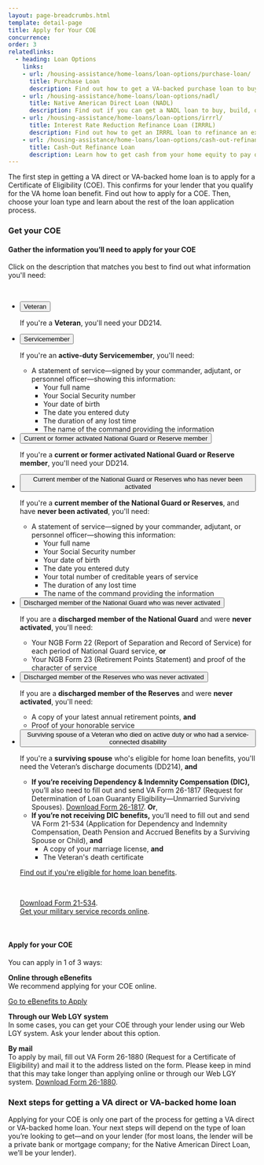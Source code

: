 ```yaml
---
layout: page-breadcrumbs.html
template: detail-page
title: Apply for Your COE
concurrence: 
order: 3
relatedlinks:
  - heading: Loan Options
    links:
    - url: /housing-assistance/home-loans/loan-options/purchase-loan/
      title: Purchase Loan 
      description: Find out how to get a VA-backed purchase loan to buy a home. 
    - url: /housing-assistance/home-loans/loan-options/nadl/
      title: Native American Direct Loan (NADL) 
      description: Find out if you can get a NADL loan to buy, build, or improve a home on Federal Trust Land. 
    - url: /housing-assistance/home-loans/loan-options/irrrl/
      title: Interest Rate Reduction Refinance Loan (IRRRL) 
      description: Find out how to get an IRRRL loan to refinance an existing loan. 
    - url: /housing-assistance/home-loans/loan-options/cash-out-refinance/
      title: Cash-Out Refinance Loan
      description: Learn how to get cash from your home equity to pay off debts, pay for school, or take care of other needs. 
---
```


<div class="va-introtext">

The first step in getting a VA direct or VA-backed home loan is to apply for a Certificate of Eligibility (COE). This confirms for your lender that you qualify for the VA home loan benefit. Find out how to apply for a COE. Then, choose your loan type and learn about the rest of the loan application process. 

</div>

### Get your COE

#### Gather the information you’ll need to apply for your COE

Click on the description that matches you best to find out what information you'll need:

<br>

<div class="usa-accordion">
<ul class="usa-unstyled-list">
<li>
<button class="usa-button-unstyled usa-accordion-button" aria-controls="apply-coe-veteran">Veteran</button>
<div id="apply-coe-veteran" class="usa-accordion-content">

If you're a **Veteran**, you'll need your DD214.

</div>
</li>
<li>
<button class="usa-button-unstyled usa-accordion-button" aria-controls="apply-coe-active-duty">Servicemember</button>
<div id="apply-coe-active-duty" class="usa-accordion-content">

If you're an **active-duty Servicemember**, you'll need:

- A statement of service—signed by your commander, adjutant, or personnel officer—showing this information:
  - Your full name
  - Your Social Security number
  - Your date of birth
  - The date you entered duty
  - The duration of any lost time
  - The name of the command providing the information

</div>
</li>
<li>
<button class="usa-button-unstyled usa-accordion-button" aria-controls="apply-coe-activated">Current or former activated National Guard or Reserve member</button>
<div id="apply-coe-activated" class="usa-accordion-content">

If you're a **current or former activated National Guard or Reserve member**, you'll need your DD214.

</div>
</li>
<li>
<button class="usa-button-unstyled usa-accordion-button" aria-controls="apply-coe-not-activated">Current member of the National Guard or Reserves who has never been activated</button>
<div id="apply-coe-not-activated" class="usa-accordion-content">

If you're a **current member of the National Guard or Reserves**, and have **never been activated**, you'll need:

- A statement of service—signed by your commander, adjutant, or personnel officer—showing this information:
  - Your full name
  - Your Social Security number
  - Your date of birth
  - The date you entered duty
  - Your total number of creditable years of service
  - The duration of any lost time
  - The name of the command providing the information

</div>
</li>
<li>
<button class="usa-button-unstyled usa-accordion-button" aria-controls="apply-coe-discharged-ng">Discharged member of the National Guard who was never activated</button>
<div id="apply-coe-discharged-ng" class="usa-accordion-content">

If you are a **discharged member of the National Guard** and were **never activated**, you'll need:

- Your NGB Form 22 (Report of Separation and Record of Service) for each period of National Guard service, **or**
- Your NGB Form 23 (Retirement Points Statement) and proof of the character of service

</div>
</li>
<li>
<button class="usa-button-unstyled usa-accordion-button" aria-controls="apply-coe-discharged-reserves">Discharged member of the Reserves who was never activated</button>
<div id="apply-coe-discharged-reserves" class="usa-accordion-content">

If you are a **discharged member of the Reserves** and were **never activated**, you'll need:

- A copy of your latest annual retirement points, **and**
- Proof of your honorable service

</div>
</li>
<li>
<button class="usa-button-unstyled usa-accordion-button" aria-controls="apply-coe-survivor">Surviving spouse of a Veteran who died on active duty or who had a service-connected disability</button>
<div id="apply-coe-survivor" class="usa-accordion-content">

If you're a **surviving spouse** who's eligible for home loan benefits, you'll need the Veteran’s discharge documents (DD214), **and**
- **If you’re receiving Dependency &amp; Indemnity Compensation (DIC),** you’ll also need to fill out and send VA Form 26-1817 (Request for Determination of Loan Guaranty Eligibility—Unmarried Surviving Spouses). [Download Form 26-1817](http://www.vba.va.gov/pubs/forms/VBA-26-1817-ARE.pdf). **Or**,
- **If you’re not receiving DIC benefits,** you’ll need to fill out and send VA Form 21-534 (Application for Dependency and Indemnity Compensation, Death Pension and Accrued Benefits by a Surviving Spouse or Child), **and**
  - A copy of your marriage license, **and**
  - The Veteran's death certificate 
  
 [Find out if you're eligible for home loan benefits](/housing-assistance/home-loans/eligibility/). 
 
  <br>
  
  [Download Form 21-534](http://www.vba.va.gov/pubs/forms/VBA-21-534-ARE.pdf). <br>
  [Get your military service records online](http://www.archives.gov/veterans/military-service-records/).

</div>
</li>
</ul>
</div>

<!-- </li>

<li class="process-step list-two"> -->

<br>

#### Apply for your COE

You can apply in 1 of 3 ways:

**Online through eBenefits** <br>
We recommend applying for your COE online.

<a class="usa-button-primary va-button-primary" href="https://www.ebenefits.va.gov/ebenefits/about/feature?feature=cert-of-eligibility-home-loan">Go to eBenefits to Apply</a>

**Through our Web LGY system** <br>
In some cases, you can get your COE through your lender using our Web LGY system. Ask your lender about this option.

**By mail** <br>
To apply by mail, fill out VA Form 26-1880 (Request for a Certificate of Eligibility) and mail it to the address listed on the form. Please keep in mind that this may take longer than applying online or through our Web LGY system. [Download Form 26-1880](http://www.vba.va.gov/pubs/forms/vba-26-1880-are.pdf).


<!-- </li>
</ol> -->

### Next steps for getting a VA direct or VA-backed home loan

Applying for your COE is only one part of the process for getting a VA direct or VA-backed home loan. Your next steps will depend on the type of loan you’re looking to get—and on your lender (for most loans, the lender will be a private bank or mortgage company; for the Native American Direct Loan, we’ll be your lender).

<script src="https://standards.usa.gov/assets/js/vendor/uswds.min.js" type="text/javascript"></script>

<!--- TODO: find a proper place to import USWDS JS for static pages -->
